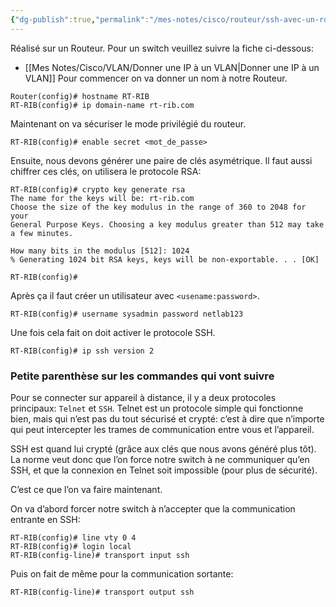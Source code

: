 ```yaml
---
{"dg-publish":true,"permalink":"/mes-notes/cisco/routeur/ssh-avec-un-routeur-cisco/"}
---
```


Réalisé sur un Routeur. Pour un switch veuillez suivre la fiche ci-dessous:
- [[Mes Notes/Cisco/VLAN/Donner une IP à un VLAN\|Donner une IP à un VLAN]]
Pour commencer on va donner un nom à notre Routeur.
```IOS
Router(config)# hostname RT-RIB
RT-RIB(config)# ip domain-name rt-rib.com
```
Maintenant on va sécuriser le mode privilégié du routeur.
```IOS
RT-RIB(config)# enable secret <mot_de_passe>
```
Ensuite, nous devons générer une paire de clés asymétrique. Il faut aussi chiffrer ces clés, on utilisera le protocole RSA:
```IOS
RT-RIB(config)# crypto key generate rsa
The name for the keys will be: rt-rib.com
Choose the size of the key modulus in the range of 360 to 2048 for your
General Purpose Keys. Choosing a key modulus greater than 512 may take a few minutes.

How many bits in the modulus [512]: 1024
% Generating 1024 bit RSA keys, keys will be non-exportable. . . [OK]

RT-RIB(config)# 
```
Après ça il faut créer un utilisateur avec `<usename:password>`.
```IOS
RT-RIB(config)# username sysadmin password netlab123
```

Une fois cela fait on doit activer le protocole SSH.
```IOS
RT-RIB(config)# ip ssh version 2
```

### Petite parenthèse sur les commandes qui vont suivre

Pour se connecter sur appareil à distance, il y a deux protocoles principaux: `Telnet` et `SSH`. Telnet est un protocole simple qui fonctionne bien, mais qui n’est pas du tout sécurisé et crypté: c’est à dire que n’importe qui peut intercepter les trames de communication entre vous et l’appareil.

SSH est quand lui crypté (grâce aux clés que nous avons généré plus tôt). La norme veut donc que l’on force notre switch à ne communiquer qu’en SSH, et que la connexion en Telnet soit impossible (pour plus de sécurité).

C’est ce que l’on va faire maintenant.

On va d’abord forcer notre switch à n’accepter que la communication entrante en SSH:

```IOS
RT-RIB(config)# line vty 0 4
RT-RIB(config)# login local
RT-RIB(config-line)# transport input ssh
```

Puis on fait de même pour la communication sortante:

```IOS
RT-RIB(config-line)# transport output ssh
```